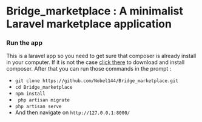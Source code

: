 # Bridge_marketplace : A minimalist Laravel marketplace application



### Run the app

This is a laravel app so you need to get sure that composer is already install in your computer. If it is not the case [click there](https://getcomposer.org/) to download and install composer.
After that you can run those commands in the prompt :

- ```git clone https://github.com/Nobel144/Bridge_marketplace.git```
- ```cd Bridge_marketplace```
- ```npm install```
- ``` php artisan migrate```
- ```php artisan serve```
- And then navigate on ```http://127.0.0.1:8000/```


